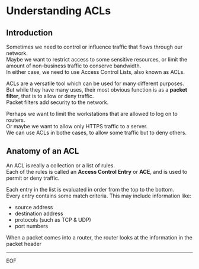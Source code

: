 # Understanding ACLs

## Introduction

Sometimes we need to control or influence traffic that flows through our network.  
Maybe we want to restrict access to some sensitive resources, or limit the amount of non-business traffic to conserve bandwidth.  
In either case, we need to use Access Control Lists, also known as ACLs.  

ACLs are a versatile tool which can be used for many different purposes.  
But while they have many uses, their most obvious function is as a **packet filter**, that is to allow or deny traffic.  
Packet filters add security to the network.  

Perhaps we want to limit the workstations that are allowed to log on to routers.  
Or maybe we want to allow only HTTPS traffic to a server.  
We can use ACLs in bothe cases, to allow some traffic but to deny others.

## Anatomy of an ACL

An ACL is really a collection or a list of rules.  
Each of the rules is called an **Access Control Entry** or **ACE**, and is used to permit or deny traffic.  

Each entry in the list is evaluated in order from the top to the bottom.  
Every entry contains some match criteria. This may include information like:
- source address
- destination address
- protocols (such as TCP & UDP)
- port numbers

When a packet comes into a router, the router looks at the information in the packet header



---
EOF
